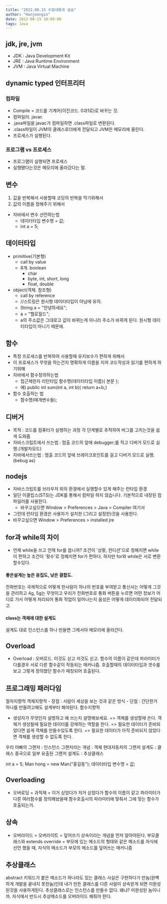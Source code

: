 ```yaml
---
title: "2022.06.15 수업내용과 실습"
author: "Hanjeongin"
date: 2022-06-15 18:09:00
tags: Java
---
```


## jdk, jre, jvm

- JDK : Java Development Kit
- JRE : Java Runtime Environment
- JVM : Java Virtual Machine


## dynamic typed 인터프리터

### 컴파일

- Compile = 코드를 기계어(이진코드. 0과1로)로 바꾸는 것.
- 컴파일러. javac
- .java파일을 javac가 컴파일하면 .class파일로 변환된다.
- .class파일이 JVM의 클래스로더에게 전달되고 JVM은 메모리에 올린다.
- 프로세스가 실행된다.



### 프로그램 vs 프로세스

- 프로그램이 실행되면 프로세스
- 실행됐다는것은 메모리에 올라갔다는 말.



## 변수

1. 값을 반복해서 사용할때 코딩의 반복을 막기위해서
2. 값의 이름을 정해주기 위해서
- 자바에서 변수 선언하는법
	- 데이터타입 변수명 = 값;
	- int a = 5;



## 데이터타입

- primitive(기본형)
	- call by value
	- 8개. boolean
		- char
		- byte, int, short, long
		- float, double
- object(객체. 참조형)
	- call by reference
	- //스트링은 원시형 데이터타입이 아님에 유의.
	- String a = "안녕하세요";
	- a = "헬로월드";
	- a의 주소값은 그대로고 값이 바뀌는게 아니라 주소가 바뀌게 된다. 원시형 데이터타입이 아니기 때문에.



## 함수

- 특정 프로세스를 반복하여 사용할때 유지보수가 편하게 위해서
- 이 프로세스가 무엇을 하는건지 명확하게 이름을 지어 코드작성과 읽기를 편하게 하기위해
- 자바에서 함수정의하는법
	- 접근제한자 리턴타입 함수명(데이터타입 이름){ 본문 };
	- 예) public int sum(int a, int b){ return a+b;}
- 함수 호출하는 법
	- 함수명(매개변수들);
		


## 디버거

- 목적 : 코드를 컴퓨터가 실행하는 과정 각 단계별로 추적하여 버그를 고치는것을 쉽게 도와줌
- 자바스크립트에서 쓰는법 : 멈출 코드의 앞에 debugger;를 적고 디버거 모드로 실행.(개발자모드)
- 자바에서쓰는법 : 멈출 코드의 앞에 브레이크포인트를 걸고 디버거 모드로 실행.(bebug as)



## nodejs

- 자바스크립트를 브라우저 외의 환경에서 실행할수 있게 해주는 런타임 환경
- 일단 이클립스(STS)는 JDK를 통해서 컴파일 하지 않습니다. 기본적으로 내장된 컴파일러를 사용한다. 
	- 바꾸고싶으면 Window > Preferences > Java > Compiler 여기서
- 그런데 런타임 환경은 사용자가 설치한 (그리고 설정한)것을 사용한다.
- 바꾸고싶으면 Window > Preferences > installed jre



## for과 while의 차이

- 언제 while을 쓰고 언제 for를 씁니까?
조건이 '상황, 컨디션'으로 정해지면  while이 편하고
조건이 '횟수'로 정해지면 for가 편하다.
하지만 for와 while은 서로 변환할수있다.


#### 좋은설계는 높은 응집도, 낮은 결합도.


전화번호는 국제적으로 어떻게 한사람이 하나의 번호를 부여받고
통신사는 어떻게 그것을 관리하고
4g, 5g는 무엇이고 우리가 전화번호로 통화 버튼을 누르면
어떤 정보가 어디로 가서 
어떻게 처리되어 통화 작업이 일어나는지
음성은 어떻게 데이터화되어 전달되고


#### class는 객체에 대한 설계도

설계도 대로 인스턴스를 하나 만들면 그제서야 메모리에 올라간다.



## Overload

- Overload : 오버로드. 이것도 싣고 저것도 싣고.
함수의 이름이 같은데 파라미터가 다를경우
서로 다른 함수같이 작동되는 매커니즘.
호출할때의 데이터타입과 갯수를 보고 그렇게 정의했던 함수가 매칭되어 호출된다.



## 프로그래밍 패러다임
절차지향적
객체지향적
	- 장점 : 사람이 세상을 보는 것과 같은 방식
	- 단점 : 간단한거 하나를 만들려고해도 설계부터 해야된다.
함수지향적



- 생성자가 무엇인지 설명하고 왜 쓰는지 설명해보세요.
=> 객체를 생성할때 쓴다.
객체가 생성될때 필요한 데이터를 강제하는 역할을 한다.
=> 필요한 데이터가 준비되었다면 쉽게 객체를 만들수있도록 한다.
=> 필요한 데이터가 아직 준비되지 않았다면 객체를 생성할 수 없도록 한다.


우리 아빠의 그랜저 : 인스턴스
그랜저라는 개념 : 객체
현대자동차의 그랜저 설계도 : 클래스
중국으로 일부 유출된 그랜저 설계도 : 추상클래스


int a = 5;
Man hong = new Man("홍길동");
데이터타입 변수명 = 값;



## Overloading
- 오버로딩 = 과적재 = 이거 싣었다가 저거 싣었다가
함수의 이름이 같고 파라미터가 다른 여러함수를 정의해놨을때 
함수호출시의 파라미터에 맞춰서 그에 맞는 함수가 호출되는거.



## 상속
- 오버라이드 = 오버라이트 = 덮어쓰기
상속이라는 개념을 먼저 알아야된다. 부모클래스와 extends
override = 부모에 있는 메소드의 형태와 같은 메소드를 자식에 선언 했을 때, 자식의 메소드가 부모의 메소드를 덮어쓰는 매커니즘

## 추상클래스
abstract 키워드가 붙은 메소드가 하나라도 있는 클래스
사실은 구현하다가 만놈(완벽하게 개발을 끝내지 못한놈)인데 
내가 만든 클래스를 다른 사람이 상속받게 되면 미완성된것을 사용하게된다.
추상클래스로는 인스턴스를 만들수 없다. 왜냐? 미완성된 놈이니까.
자식에서 반드시 추상메소드를 오버라이드 해줘야 한다.
